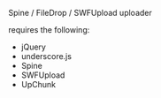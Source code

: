 Spine / FileDrop / SWFUpload uploader

requires the following:
* jQuery
* underscore.js
* Spine
* SWFUpload
* UpChunk

